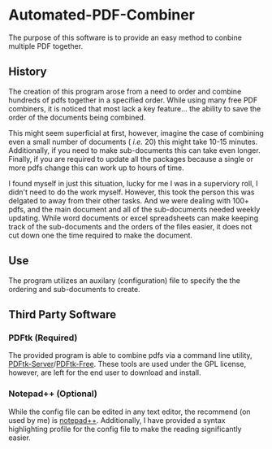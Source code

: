 # Automated-PDF-Combiner
The purpose of this software is to provide an easy method to conbine multiple PDF together.

## History
The creation of this program arose from a need to order and combine hundreds of pdfs together in a specified order.
While using many free PDF combiners, it is noticed that most lack a key feature... the ability to save the order of the documents being combined.

This might seem superficial at first, however, imagine the case of combining even a small number of documents ( *i.e.* 20) this might take 10-15 minutes.
Additionally, if you need to make sub-documents this can take even longer.
Finally, if you are required to update all the packages because a single or more pdfs change this can work up to hours of time.

I found myself in just this situation, lucky for me I was in a superviory roll, I didn't need to do the work myself. 
However, this took the person this was delgated to away from their other tasks.
And we were dealing with 100+ pdfs, and the main document and all of the sub-documents needed weekly updating.
While word documents or excel spreadsheets can make keeping track of the sub-documents and the orders of the files easier, it does not cut down one the time required to make the document.

## Use
The program utilizes an auxilary (configuration) file to specify the the ordering and sub-documents to create.

## Third Party Software
### PDFtk (Required)
The provided program is able to combine pdfs via a command line utility, [PDFtk-Server](https://www.pdflabs.com/tools/pdftk-server/)/[PDFtk-Free](https://www.pdflabs.com/tools/pdftk-the-pdf-toolkit/).
These tools are used under the GPL license, however, are left for the end user to download and install.
### Notepad++ (Optional)
While the config file can be edited in any text editor, the recommend (on used by me) is [notepad++](https://notepad-plus-plus.org/).
Additionally, I have provided a syntax highlighting profile for the config file to make the reading significantly easier.
